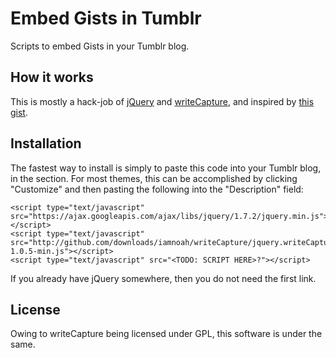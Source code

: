 Embed Gists in Tumblr
=====================

Scripts to embed Gists in your Tumblr blog.

How it works
------------

This is mostly a hack-job of
[jQuery](https://github.com/jquery/jquery) and
[writeCapture](https://github.com/iamnoah/writeCapture), and
inspired by [this gist](https://gist.github.com/2506180).


Installation
------------

The fastest way to install is simply to paste this code into your
Tumblr blog, in the <head> section. For most themes, this can be
accomplished by clicking "Customize" and then pasting the following
into the "Description" field:

    <script type="text/javascript" src="https://ajax.googleapis.com/ajax/libs/jquery/1.7.2/jquery.min.js"></script>
    <script type="text/javascript" src="http://github.com/downloads/iamnoah/writeCapture/jquery.writeCapture-1.0.5-min.js"></script>
    <script type="text/javascript" src="<TODO: SCRIPT HERE>?"></script>

If you already have jQuery somewhere, then you do not need the first link.


License
-------

Owing to writeCapture being licensed under GPL, this software is under the
same.


